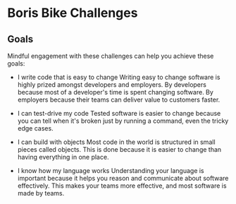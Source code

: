 # Boris Bike Challenges

## Goals
Mindful engagement with these challenges can help you achieve these goals:

* I write code that is easy to change
Writing easy to change software is highly prized amongst developers and employers. By developers because most of a developer's time is spent changing software. By employers because their teams can deliver value to customers faster.

* I can test-drive my code
Tested software is easier to change because you can tell when it's broken just by running a command, even the tricky edge cases.

* I can build with objects
Most code in the world is structured in small pieces called objects. This is done because it is easier to change than having everything in one place.

* I know how my language works
Understanding your language is important because it helps you reason and communicate about software effectively. This makes your teams more effective, and most software is made by teams.

## 
